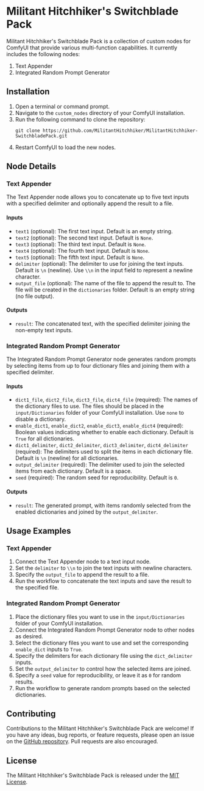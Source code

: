# Militant Hitchhiker's Switchblade Pack

Militant Hitchhiker's Switchblade Pack is a collection of custom nodes for ComfyUI that provide various multi-function capabilities. It currently includes the following nodes:

1. Text Appender
2. Integrated Random Prompt Generator

## Installation

1. Open a terminal or command prompt.
2. Navigate to the `custom_nodes` directory of your ComfyUI installation.
3. Run the following command to clone the repository:
   ```
   git clone https://github.com/MilitantHitchhiker/MilitantHitchhiker-SwitchbladePack.git
   ```
4. Restart ComfyUI to load the new nodes.

## Node Details

### Text Appender

The Text Appender node allows you to concatenate up to five text inputs with a specified delimiter and optionally append the result to a file.

#### Inputs

- `text1` (optional): The first text input. Default is an empty string.
- `text2` (optional): The second text input. Default is `None`.
- `text3` (optional): The third text input. Default is `None`.
- `text4` (optional): The fourth text input. Default is `None`.
- `text5` (optional): The fifth text input. Default is `None`.
- `delimiter` (optional): The delimiter to use for joining the text inputs. Default is `\n` (newline). Use `\\n` in the input field to represent a newline character.
- `output_file` (optional): The name of the file to append the result to. The file will be created in the `dictionaries` folder. Default is an empty string (no file output).

#### Outputs

- `result`: The concatenated text, with the specified delimiter joining the non-empty text inputs.

### Integrated Random Prompt Generator

The Integrated Random Prompt Generator node generates random prompts by selecting items from up to four dictionary files and joining them with a specified delimiter.

#### Inputs

- `dict1_file`, `dict2_file`, `dict3_file`, `dict4_file` (required): The names of the dictionary files to use. The files should be placed in the `input/Dictionaries` folder of your ComfyUI installation. Use `none` to disable a dictionary.
- `enable_dict1`, `enable_dict2`, `enable_dict3`, `enable_dict4` (required): Boolean values indicating whether to enable each dictionary. Default is `True` for all dictionaries.
- `dict1_delimiter`, `dict2_delimiter`, `dict3_delimiter`, `dict4_delimiter` (required): The delimiters used to split the items in each dictionary file. Default is `\n` (newline) for all dictionaries.
- `output_delimiter` (required): The delimiter used to join the selected items from each dictionary. Default is a space.
- `seed` (required): The random seed for reproducibility. Default is `0`.

#### Outputs

- `result`: The generated prompt, with items randomly selected from the enabled dictionaries and joined by the `output_delimiter`.

## Usage Examples

### Text Appender

1. Connect the Text Appender node to a text input node.
2. Set the `delimiter` to `\\n` to join the text inputs with newline characters.
3. Specify the `output_file` to append the result to a file.
4. Run the workflow to concatenate the text inputs and save the result to the specified file.

### Integrated Random Prompt Generator

1. Place the dictionary files you want to use in the `input/Dictionaries` folder of your ComfyUI installation.
2. Connect the Integrated Random Prompt Generator node to other nodes as desired.
3. Select the dictionary files you want to use and set the corresponding `enable_dict` inputs to `True`.
4. Specify the delimiters for each dictionary file using the `dict_delimiter` inputs.
5. Set the `output_delimiter` to control how the selected items are joined.
6. Specify a `seed` value for reproducibility, or leave it as `0` for random results.
7. Run the workflow to generate random prompts based on the selected dictionaries.

## Contributing

Contributions to the Militant Hitchhiker's Switchblade Pack are welcome! If you have any ideas, bug reports, or feature requests, please open an issue on the [GitHub repository](https://github.com/MilitantHitchhiker/MilitantHitchhiker-SwitchbladePack). Pull requests are also encouraged.

## License

The Militant Hitchhiker's Switchblade Pack is released under the [MIT License](https://opensource.org/licenses/MIT).

